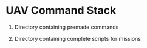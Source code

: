 # UAV Command Stack

1. Directory containing premade commands

2. Directory containing complete scripts for missions
